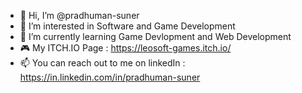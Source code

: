 - 👋 Hi, I’m @pradhuman-suner
- 👀 I’m interested in Software and Game Development
- 🌱 I’m currently learning Game Devlopment and Web Development
- :video_game: My ITCH.IO Page : https://leosoft-games.itch.io/
- 📫 You can reach out to me on linkedIn : https://in.linkedin.com/in/pradhuman-suner

